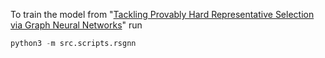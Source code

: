 To train the model from "[Tackling Provably Hard Representative Selection via Graph Neural Networks](https://arxiv.org/pdf/2205.10403.pdf)" run

```python
python3 -m src.scripts.rsgnn
```

